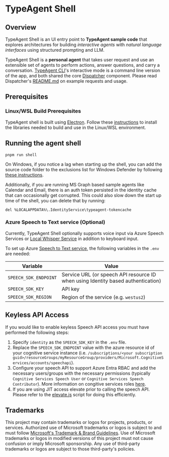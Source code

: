 # TypeAgent Shell

## Overview

TypeAgent Shell is an UI entry point to **TypeAgent sample code** that explores architectures for building _interactive agents_ with _natural language interfaces_ using structured prompting and LLM.

TypeAgent Shell is a **personal agent** that takes user request and use an extensible set of agents to perform actions, answer questions, and carry a conversation. [TypeAgent CLI](../cli/)'s interactive mode is a command line version of the app, and both shared the core [Dispatcher](../dispatcher/) component. Please read Dispatcher's [README.md](../dispatcher/README.md) on example requests and usage.

## Prerequisites

### Linux/WSL Build Prerequisites

TypeAgent shell is built using [Electron](https://www.electronjs.org). Follow these [instructions](https://www.electronjs.org/docs/latest/development/build-instructions-linux) to install the libraries needed to build and use in the Linux/WSL environment.

## Running the agent shell

```shell
pnpm run shell
```

On Windows, if you notice a lag when starting up the shell, you can add the source code folder to the exclusions list for Windows Defender by following [these instructions](https://support.microsoft.com/en-us/windows/add-an-exclusion-to-windows-security-811816c0-4dfd-af4a-47e4-c301afe13b26).

Additionally, if you are running MS Graph based sample agents like Calendar and Email, there is an auth token persisted in the identity cache that can occasionally get corrupted. This could also slow down the start up time of the shell, you can delete that by running:

```console
del %LOCALAPPDATA%\.IdentityService\typeagent-tokencache
```

### Azure Speech to Text service (Optional)

Currently, TypeAgent Shell optionally supports voice input via Azure Speech Services or [Local Whisper Service](../../../python/stt/whisperService/) in addition to keyboard input.

To set up Azure [Speech to Text service](https://learn.microsoft.com/en-us/azure/ai-services/speech-service/index-speech-to-text), the following variables in the `.env` are needed:

| Variable              | Value                                                                            |
| --------------------- | -------------------------------------------------------------------------------- |
| `SPEECH_SDK_ENDPOINT` | Service URL (or speech API resource ID when using Identity based authentication) |
| `SPEECH_SDK_KEY`      | API key                                                                          |
| `SPEECH_SDK_REGION`   | Region of the service (e.g. `westus2`)                                           |

## Keyless API Access

If you would like to enable keyless Speech API access you must have performed the following steps:

1. Specify `identity` as the `SPEECH_SDK_KEY` in the `.env` file.
2. Replace the `SPEECH_SDK_ENDPOINT` value with the azure resource id of your cognitive service instance (i.e. `/subscriptions/<your subscription guid>/resourceGroups/myResourceGroup/providers/Microsoft.CognitiveServices/accounts/speechapi`).
3. Configure your speech API to support Azure Entra RBAC and add the necessary users/groups with the necessary permissions
   (typically `Cognitive Services Speech User` or `Cognitive Services Speech Contributor`). More information on congitive services roles [here](https://learn.microsoft.com/en-us/azure/ai-services/speech-service/role-based-access-control).
4. If you are using JIT access elevate prior to calling the speech API. Please refer to the [elevate.js](../../tools/scripts/elevate.js) script for doing this efficiently.

## Trademarks

This project may contain trademarks or logos for projects, products, or services. Authorized use of Microsoft
trademarks or logos is subject to and must follow
[Microsoft's Trademark & Brand Guidelines](https://www.microsoft.com/en-us/legal/intellectualproperty/trademarks/usage/general).
Use of Microsoft trademarks or logos in modified versions of this project must not cause confusion or imply Microsoft sponsorship.
Any use of third-party trademarks or logos are subject to those third-party's policies.
